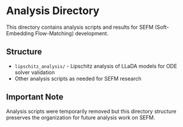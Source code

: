 # Analysis Directory

This directory contains analysis scripts and results for SEFM (Soft-Embedding Flow-Matching) development.

## Structure

- `lipschitz_analysis/` - Lipschitz analysis of LLaDA models for ODE solver validation
- Other analysis scripts as needed for SEFM research

## Important Note

Analysis scripts were temporarily removed but this directory structure preserves the organization for future analysis work on SEFM. 